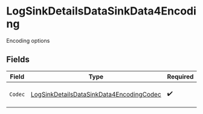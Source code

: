 # LogSinkDetailsDataSinkData4Encoding

Encoding options


## Fields

| Field                                                                                                       | Type                                                                                                        | Required                                                                                                    | Description                                                                                                 | Example                                                                                                     |
| ----------------------------------------------------------------------------------------------------------- | ----------------------------------------------------------------------------------------------------------- | ----------------------------------------------------------------------------------------------------------- | ----------------------------------------------------------------------------------------------------------- | ----------------------------------------------------------------------------------------------------------- |
| `Codec`                                                                                                     | [LogSinkDetailsDataSinkData4EncodingCodec](../../models/shared/logsinkdetailsdatasinkdata4encodingcodec.md) | :heavy_check_mark:                                                                                          | Codec to encode logs in                                                                                     | json                                                                                                        |